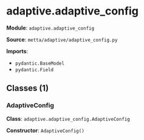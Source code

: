 # adaptive.adaptive_config

**Module**: `adaptive.adaptive_config`

**Source**: `metta/adaptive/adaptive_config.py`

**Imports**:
- `pydantic.BaseModel`
- `pydantic.Field`

## Classes (1)

### AdaptiveConfig

**Class**: `adaptive.adaptive_config.AdaptiveConfig`

**Constructor**: `AdaptiveConfig()`

